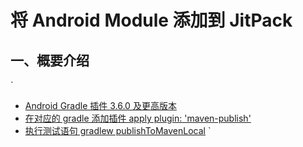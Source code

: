 # 将 Android Module 添加到 JitPack
## 一、概要介绍
`
* [Android Gradle 插件 3.6.0 及更高版本](https://developer.android.com/studio/build/maven-publish-plugin#groovy)
* [在对应的 gradle 添加插件 apply plugin: 'maven-publish'](https://docs.gradle.org/current/userguide/publishing_maven.html)
* [执行测试语句 gradlew publishToMavenLocal](https://jitpack.io/docs/ANDROID/)
`

